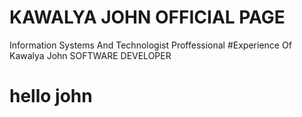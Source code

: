 # KAWALYA JOHN OFFICIAL PAGE
Information Systems And Technologist Proffessional
#Experience Of Kawalya John
SOFTWARE DEVELOPER
<h1>hello john</h1>
